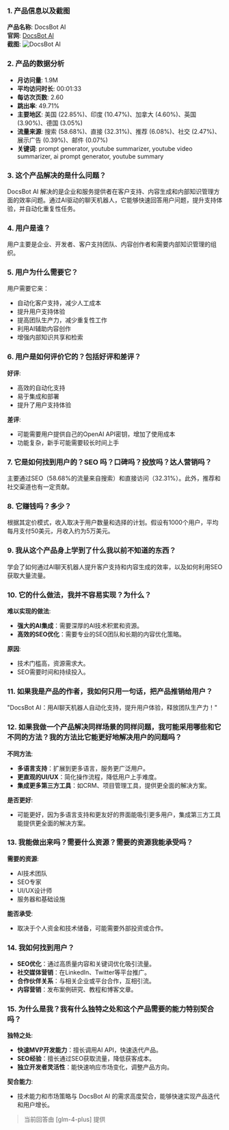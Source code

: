 ### 1. 产品信息以及截图

**产品名称**: DocsBot AI  
**官网**: [DocsBot AI](https://docsbot.ai)  
**截图**: ![DocsBot AI](https://cdn-images.toolify.ai/168580619358482043.jpg)

### 2. 产品的数据分析

- **月访问量**: 1.9M
- **平均访问时长**: 00:01:33
- **每访次页数**: 2.60
- **跳出率**: 49.71%
- **主要地区**: 美国 (22.85%)、印度 (10.47%)、加拿大 (4.60%)、英国 (3.90%)、德国 (3.05%)
- **流量来源**: 搜索 (58.68%)、直接 (32.31%)、推荐 (6.08%)、社交 (2.47%)、展示广告 (0.39%)、邮件 (0.07%)
- **关键词**: prompt generator, youtube summarizer, youtube video summarizer, ai prompt generator, youtube summary

### 3. 这个产品解决的是什么问题？

DocsBot AI 解决的是企业和服务提供者在客户支持、内容生成和内部知识管理方面的效率问题。通过AI驱动的聊天机器人，它能够快速回答用户问题，提升支持体验，并自动化重复性任务。

### 4. 用户是谁？

用户主要是企业、开发者、客户支持团队、内容创作者和需要内部知识管理的组织。

### 5. 用户为什么需要它？

用户需要它来：
- 自动化客户支持，减少人工成本
- 提升用户支持体验
- 提高团队生产力，减少重复性工作
- 利用AI辅助内容创作
- 增强内部知识共享和检索

### 6. 用户是如何评价它的？包括好评和差评？

**好评**:
- 高效的自动化支持
- 易于集成和部署
- 提升了用户支持体验

**差评**:
- 可能需要用户提供自己的OpenAI API密钥，增加了使用成本
- 功能复杂，新手可能需要较长时间上手

### 7. 它是如何找到用户的？SEO 吗？口碑吗？投放吗？达人营销吗？

主要通过SEO（58.68%的流量来自搜索）和直接访问（32.31%）。此外，推荐和社交渠道也有一定贡献。

### 8. 它赚钱吗？多少？

根据其定价模式，收入取决于用户数量和选择的计划。假设有1000个用户，平均每月支付50美元，月收入约为5万美元。

### 9. 我从这个产品身上学到了什么我以前不知道的东西？

学会了如何通过AI聊天机器人提升客户支持和内容生成的效率，以及如何利用SEO获取大量流量。

### 10. 它的什么做法，我并不容易实现？为什么？

**难以实现的做法**:
- **强大的AI集成**：需要深厚的AI技术积累和资源。
- **高效的SEO优化**：需要专业的SEO团队和长期的内容优化策略。

**原因**:
- 技术门槛高，资源需求大。
- SEO需要时间和持续投入。

### 11. 如果我是产品的作者，我如何只用一句话，把产品推销给用户？

"DocsBot AI：用AI聊天机器人自动化支持，提升用户体验，释放团队生产力！"

### 12. 如果我做一个产品解决同样场景的同样问题，我可能采用哪些和它不同的方法？我的方法比它能更好地解决用户的问题吗？

**不同方法**:
- **多语言支持**：扩展到更多语言，服务更广泛用户。
- **更直观的UI/UX**：简化操作流程，降低用户上手难度。
- **集成更多第三方工具**：如CRM、项目管理工具，提供更全面的解决方案。

**是否更好**:
- 可能更好，因为多语言支持和更友好的界面能吸引更多用户，集成第三方工具能提供更全面的解决方案。

### 13. 我能做出来吗？需要什么资源？需要的资源我能承受吗？

**需要的资源**:
- AI技术团队
- SEO专家
- UI/UX设计师
- 服务器和基础设施

**能否承受**:
- 取决于个人资金和技术储备，可能需要外部投资或合作。

### 14. 我如何找到用户？

- **SEO优化**：通过高质量内容和关键词优化吸引流量。
- **社交媒体营销**：在LinkedIn、Twitter等平台推广。
- **合作伙伴关系**：与相关企业或平台合作，互相引流。
- **内容营销**：发布案例研究、教程和博客文章。

### 15. 为什么是我？我有什么独特之处和这个产品需要的能力特别契合吗？

**独特之处**:
- **快速MVP开发能力**：擅长调用AI API，快速迭代产品。
- **SEO经验**：擅长通过SEO获取流量，降低获客成本。
- **独立开发者灵活性**：能快速响应市场变化，调整产品方向。

**契合能力**:
- 技术能力和市场策略与 DocsBot AI 的需求高度契合，能够快速实现产品迭代和用户增长。

> 当前回答由 [glm-4-plus] 提供
